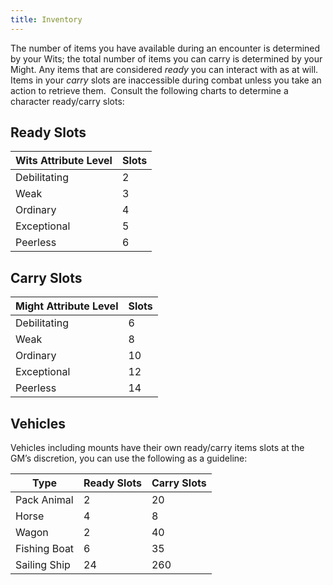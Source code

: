 ```yaml
---
title: Inventory
---
```


The number of items you have available during an encounter is determined by your Wits; the total number of items you can carry is determined by your Might. Any items that are considered _ready_ you can interact with as at will. Items in your _carry_ slots are inaccessible during combat unless you take an action to retrieve them.  Consult the following charts to determine a character ready/carry slots:

## Ready Slots

| Wits Attribute Level | Slots |
| -------------------- | ----- |
| Debilitating         | 2     |
| Weak                 | 3     |
| Ordinary             | 4     |
| Exceptional          | 5     |
| Peerless             | 6     |


## Carry Slots

| Might Attribute Level | Slots |
| --------------------- | ----- |
| Debilitating          | 6     |
| Weak                  | 8     |
| Ordinary              | 10    |
| Exceptional           | 12    |
| Peerless              | 14    |


## Vehicles

Vehicles including mounts have their own ready/carry items slots at the GM’s discretion, you can use the following as a guideline:



| Type                 | Ready Slots | Carry Slots |
| -------------------- | ----------- | ----------- |
| Pack Animal          | 2           | 20          |
| Horse                | 4           | 8           |
| Wagon                | 2           | 40          |
| Fishing Boat         | 6           | 35          |
| Sailing Ship         | 24          | 260         |
